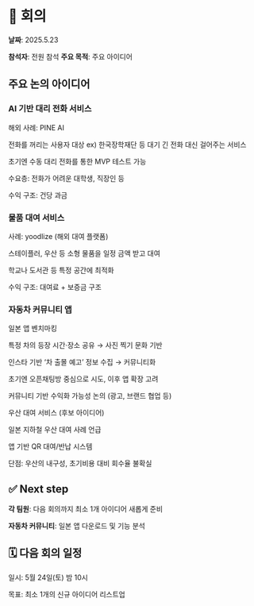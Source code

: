 # 📌 회의

**날짜**: 2025.5.23

**참석자**: 전원 참석
**주요 목적**: 주요 아이디어

## 주요 논의 아이디어
### AI 기반 대리 전화 서비스

해외 사례: PINE AI

전화를 꺼리는 사용자 대상 ex) 한국장학재단 등 대기 긴 전화 대신 걸어주는 서비스

초기엔 수동 대리 전화를 통한 MVP 테스트 가능

수요층: 전화가 어려운 대학생, 직장인 등

수익 구조: 건당 과금


### 물품 대여 서비스

사례: yoodlize (해외 대여 플랫폼)

스테이플러, 우산 등 소형 물품을 일정 금액 받고 대여

학교나 도서관 등 특정 공간에 최적화

수익 구조: 대여료 + 보증금 구조


### 자동차 커뮤니티 앱

일본 앱 벤치마킹

특정 차의 등장 시간·장소 공유 → 사진 찍기 문화 기반

인스타 기반 ‘차 출몰 예고’ 정보 수집 → 커뮤니티화

초기엔 오픈채팅방 중심으로 시도, 이후 앱 확장 고려

커뮤니티 기반 수익화 가능성 논의 (광고, 브랜드 협업 등)

우산 대여 서비스 (후보 아이디어)

일본 지하철 우산 대여 사례 언급

앱 기반 QR 대여/반납 시스템

단점: 우산의 내구성, 초기비용 대비 회수율 불확실

## ✅ Next step
 **각 팀원**: 다음 회의까지 최소 1개 아이디어 새롭게 준비

 **자동차 커뮤니티**: 일본 앱 다운로드 및 기능 분석

## 🗓️ 다음 회의 일정
일시: 5월 24일(토) 밤 10시

목표: 최소 1개의 신규 아이디어 리스트업

